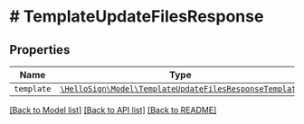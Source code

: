 # # TemplateUpdateFilesResponse



## Properties

Name | Type | Description | Notes
------------ | ------------- | ------------- | -------------
| `template` | [```\HelloSign\Model\TemplateUpdateFilesResponseTemplate```](TemplateUpdateFilesResponseTemplate.md) |    |  |

[[Back to Model list]](../../README.md#models) [[Back to API list]](../../README.md#endpoints) [[Back to README]](../../README.md)
